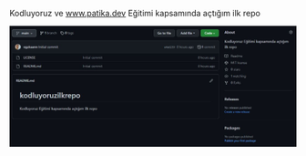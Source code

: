 Kodluyoruz ve www.patika.dev Eğitimi kapsamında açtığım ilk repo

<a target="_blank" rel="noopener noreferrer" href="/ss.JPG"><img src="/ss.JPG" alt="github" style="max-width: 100%;"></a>